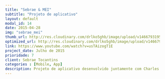```yaml
---
title: "Sebrae & MEI"
subtitle: "Projeto de aplicativo"
layout: default
modal_id: 14
date: 2015-04-28
img: "sebrae_mei"
thumb_url: http://res.cloudinary.com/drlko5ghb/image/upload/v1466793195/czgbl9yjroc1juzfkyvn.png
optimized_url: http://res.cloudinary.com/drlko5ghb/image/upload/v1466793198/yg3qwyivxwibzbhyfasl.png
link: https://www.youtube.com/watch?v=usTAizogT1E
project_date: Julho de 2015
prioridade: 7
client: Sebrae Tocantins
categories : [Mobile, App] 
description: Projeto de aplicativo desenvolvido juntamente com Charles Rockenbach para submissão para concurso realizado pelo Sebrae, o projeto incluía estudo de casos para formulação de uma solução voltada ao auxílio dos MEI's assistidos pelo SEBRAE. Incluído criação de vídeo promocional, projeção de telas e documentação escrita.
---
```

